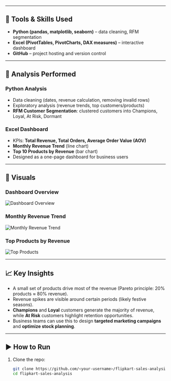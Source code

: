 
---

## 🔧 Tools & Skills Used  

- **Python (pandas, matplotlib, seaborn)** – data cleaning, RFM segmentation  
- **Excel (PivotTables, PivotCharts, DAX measures)** – interactive dashboard  
- **GitHub** – project hosting and version control  

---

## 📑 Analysis Performed  

### Python Analysis
- Data cleaning (dates, revenue calculation, removing invalid rows)  
- Exploratory analysis (revenue trends, top customers/products)  
- **RFM Customer Segmentation**: clustered customers into Champions, Loyal, At Risk, Dormant  

### Excel Dashboard
- KPIs: **Total Revenue, Total Orders, Average Order Value (AOV)**  
- **Monthly Revenue Trend** (line chart)  
- **Top 10 Products by Revenue** (bar chart)  
- Designed as a one-page dashboard for business users  

---

## 📸 Visuals  

### Dashboard Overview
![Dashboard Overview](dashboard/dashboard_overview.png)

### Monthly Revenue Trend
![Monthly Revenue Trend](dashboard/dashboard_trend.png)

### Top Products by Revenue
![Top Products](dashboard/dashboard_top_products.png)

---

## 📈 Key Insights  

- A small set of products drive most of the revenue (Pareto principle: 20% products ≈ 80% revenue).  
- Revenue spikes are visible around certain periods (likely festive seasons).  
- **Champions** and **Loyal** customers generate the majority of revenue, while **At Risk** customers highlight retention opportunities.  
- Business teams can use this to design **targeted marketing campaigns** and **optimize stock planning**.  

---

## ▶️ How to Run  

1. Clone the repo:  
   ```bash
   git clone https://github.com/<your-username>/flipkart-sales-analysis.git
   cd flipkart-sales-analysis
